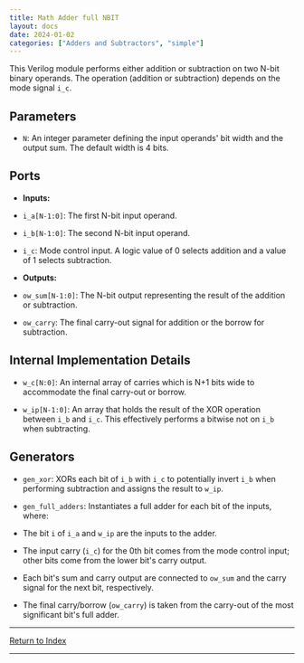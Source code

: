 ```yaml
---
title: Math Adder full NBIT
layout: docs
date: 2024-01-02
categories: ["Adders and Subtractors", "simple"]
---
```


This Verilog module performs either addition or subtraction on two N-bit binary operands. The operation (addition or subtraction) depends on the mode signal `i_c`.

## Parameters

- `N`: An integer parameter defining the input operands' bit width and the output sum. The default width is 4 bits.

## Ports

- **Inputs:**

- `i_a[N-1:0]`: The first N-bit input operand.

- `i_b[N-1:0]`: The second N-bit input operand.

- `i_c`: Mode control input. A logic value of 0 selects addition and a value of 1 selects subtraction.

- **Outputs:**

- `ow_sum[N-1:0]`: The N-bit output representing the result of the addition or subtraction.

- `ow_carry`: The final carry-out signal for addition or the borrow for subtraction.

## Internal Implementation Details

- `w_c[N:0]`: An internal array of carries which is N+1 bits wide to accommodate the final carry-out or borrow.

- `w_ip[N-1:0]`: An array that holds the result of the XOR operation between `i_b` and `i_c`. This effectively performs a bitwise not on `i_b` when subtracting.

## Generators

- `gen_xor`: XORs each bit of `i_b` with `i_c` to potentially invert `i_b` when performing subtraction and assigns the result to `w_ip`.

- `gen_full_adders`: Instantiates a full adder for each bit of the inputs, where:

- The bit `i` of `i_a` and `w_ip` are the inputs to the adder.

- The input carry (`i_c`) for the 0th bit comes from the mode control input; other bits come from the lower bit's carry output.

- Each bit's sum and carry output are connected to `ow_sum` and the carry signal for the next bit, respectively.

- The final carry/borrow (`ow_carry`) is taken from the carry-out of the most significant bit's full adder.

---

[Return to Index](/docs/mark_down/rtl/)

---
